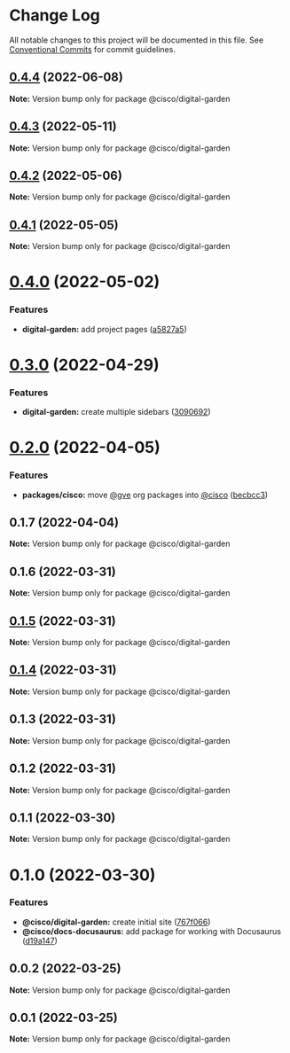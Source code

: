 # Change Log

All notable changes to this project will be documented in this file.
See [Conventional Commits](https://conventionalcommits.org) for commit guidelines.

## [0.4.4](https://github.com/CiscoDevNet/essentials/compare/@cisco/digital-garden@0.4.3...@cisco/digital-garden@0.4.4) (2022-06-08)

**Note:** Version bump only for package @cisco/digital-garden





## [0.4.3](https://github.com/CiscoDevNet/essentials/compare/@cisco/digital-garden@0.4.2...@cisco/digital-garden@0.4.3) (2022-05-11)

**Note:** Version bump only for package @cisco/digital-garden





## [0.4.2](https://github.com/CiscoDevNet/essentials/compare/@cisco/digital-garden@0.4.1...@cisco/digital-garden@0.4.2) (2022-05-06)

**Note:** Version bump only for package @cisco/digital-garden





## [0.4.1](https://github.com/CiscoDevNet/essentials/compare/@cisco/digital-garden@0.4.0...@cisco/digital-garden@0.4.1) (2022-05-05)

**Note:** Version bump only for package @cisco/digital-garden





# [0.4.0](https://github.com/CiscoDevNet/essentials/compare/@cisco/digital-garden@0.3.0...@cisco/digital-garden@0.4.0) (2022-05-02)


### Features

* **digital-garden:** add project pages ([a5827a5](https://github.com/CiscoDevNet/essentials/commit/a5827a51e9057cf7db1a5b3d0fdca98dc43c1d1a))





# [0.3.0](https://github.com/CiscoDevNet/essentials/compare/@cisco/digital-garden@0.2.0...@cisco/digital-garden@0.3.0) (2022-04-29)


### Features

* **digital-garden:** create multiple sidebars ([3090692](https://github.com/CiscoDevNet/essentials/commit/30906928dad435c3f579bb05b387d99966df5845))





# [0.2.0](https://github.com/CiscoDevNet/essentials/compare/@cisco/digital-garden@0.1.7...@cisco/digital-garden@0.2.0) (2022-04-05)


### Features

* **packages/cisco:** move [@gve](https://github.com/gve) org packages into [@cisco](https://github.com/cisco) ([becbcc3](https://github.com/CiscoDevNet/essentials/commit/becbcc3a5fe61210783eedbee73aeab874533503))





## 0.1.7 (2022-04-04)

**Note:** Version bump only for package @cisco/digital-garden





## 0.1.6 (2022-03-31)

**Note:** Version bump only for package @cisco/digital-garden





## [0.1.5](https://github.com/CiscoDevNet/essentials/compare/@cisco/digital-garden@0.1.3...@cisco/digital-garden@0.1.5) (2022-03-31)

**Note:** Version bump only for package @cisco/digital-garden





## [0.1.4](https://github.com/CiscoDevNet/essentials/compare/@cisco/digital-garden@0.1.3...@cisco/digital-garden@0.1.4) (2022-03-31)

**Note:** Version bump only for package @cisco/digital-garden





## 0.1.3 (2022-03-31)

**Note:** Version bump only for package @cisco/digital-garden





## 0.1.2 (2022-03-31)

**Note:** Version bump only for package @cisco/digital-garden





## 0.1.1 (2022-03-30)

**Note:** Version bump only for package @cisco/digital-garden





# 0.1.0 (2022-03-30)


### Features

* **@cisco/digital-garden:** create initial site ([767f066](https://github.com/CiscoDevNet/essentials/commit/767f0665c3d5e241fa8d144ab8c9d5fe15ac4d82))
* **@cisco/docs-docusaurus:** add package for working with Docusaurus ([d19a147](https://github.com/CiscoDevNet/essentials/commit/d19a1472b2dbc0f79a38d31aac9a2b2bcc8a99f1))





## 0.0.2 (2022-03-25)

**Note:** Version bump only for package @cisco/digital-garden





## 0.0.1 (2022-03-25)

**Note:** Version bump only for package @cisco/digital-garden

